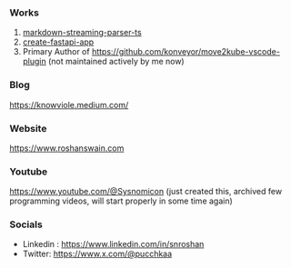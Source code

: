 ### Works
1. [markdown-streaming-parser-ts](https://github.com/swaingotnochill/markdown-streaming-parser-ts)
2. [create-fastapi-app](https://github.com/swaingotnochill/create-fastapi-app)
3. Primary Author of https://github.com/konveyor/move2kube-vscode-plugin (not maintained actively by me now)

### Blog
https://knowviole.medium.com/

### Website
https://www.roshanswain.com

### Youtube
https://www.youtube.com/@Sysnomicon  (just created this, archived few programming videos, will start properly in some time again)

### Socials
- Linkedin : https://www.linkedin.com/in/snroshan
- Twitter: https://www.x.com/@pucchkaa
